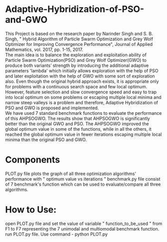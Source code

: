 # Adaptive-Hybridization-of-PSO-and-GWO
This Project is based on the research paper by Narinder Singh and S. B. Singh, " Hybrid Algorithm of Particle Swarm Optimization and Grey Wolf Optimizer for Improving Convergence Performance", Journal of Applied Mathematics, vol. 2017, pp. 1-15, 2017.  
The main idea is to balance the exploration and exploitation ability of Particle Swarm Optimization(PSO) and Grey Wolf Optimizer(GWO) to produce both variants’ strength by introducing the additional adaptive parameters 'lambda' which initially allows exploration with the help of PSO and later exploitation with the help of GWO with some sort of exploration also. Even though the original hybrid approach exists, it is appropriate only for problems with a continuous search space and few local optimum. However, feature selection and slow convergence speed and easy to trap into local optimum on some problems or escaping multiple local minima and narrow steep valleys is a problem and therefore, Adaptive Hybridization of PSO and GWO is proposed and implemented.  
We have used 7 standard benchmark functions to evaluate the performance of this AHPSOGWO. The results show that AHPSOGWO is significantly better than the original GWO and PSO. The AHPSOGWO improved the global optimum value in some of the functions, while in all the others, it reached the global optimum value in fewer iterations escaping multiple local minima than the original PSO and GWO.
# Components
PLOT.py file plots the graph of all three optimization algorithms' performance with " optimum value vs iterations " benchmark.py file consist of 7 benchmark's function which can be used to evaluate/compare all three algorithms.
# How to Use:
open PLOT.py file and set the value of variable " function_to_be_used " from F1 to F7 representing the 7 unimodal and multiomodal benchmark function.  
run PLOT.py file. Use command - python PLOT.py
